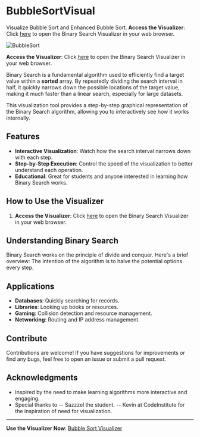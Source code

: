 # BubbleSortVisual
Visualize Bubble Sort and Enhanced Bubble Sort.
**Access the Visualizer**: Click [here](https://3disturbed.github.io/BubbleSortVisual/bubblesort.html) to open the Binary Search Visualizer in your web browser.

![BubbleSort](https://github.com/user-attachments/assets/f1d4f655-fa93-485f-afd8-10614761cf93)

**Access the Visualizer**: Click [here](https://3disturbed.github.io/BubbleSortVisual/bubblesort.html) to open the Binary Search Visualizer in your web browser.

Binary Search is a fundamental algorithm used to efficiently find a target value within a **sorted** array. By repeatedly dividing the search interval in half, it quickly narrows down the possible locations of the target value, making it much faster than a linear search, especially for large datasets.

This visualization tool provides a step-by-step graphical representation of the Binary Search algorithm, allowing you to interactively see how it works internally.

## Features

- **Interactive Visualization**: Watch how the search interval narrows down with each step.
- **Step-by-Step Execution**: Control the speed of the visualization to better understand each operation.
- **Educational**: Great for students and anyone interested in learning how Binary Search works.

## How to Use the Visualizer

1. **Access the Visualizer**: Click [here](https://3disturbed.github.io/BinarySearchVisual/BinarySearchVisualizer.html) to open the Binary Search Visualizer in your web browser.

## Understanding Binary Search

Binary Search works on the principle of divide and conquer. Here's a brief overview:
The intention of the algorithm is to halve the potential options every step.

## Applications

- **Databases**: Quickly searching for records.
- **Libraries**: Looking up books or resources.
- **Gaming**: Collision detection and resource management.
- **Networking**: Routing and IP address management.

## Contribute

Contributions are welcome! If you have suggestions for improvements or find any bugs, feel free to open an issue or submit a pull request.


## Acknowledgments

- Inspired by the need to make learning algorithms more interactive and engaging.
- Special thanks to
-- Sazzzel the student.
-- Kevin at CodeInstitute for the inspiration of need for visualization.

---

**Use the Visualizer Now**: [Bubble Sort Visualizer](https://3disturbed.github.io/BinarySearchVisual/BinarySearchVisualizer.html)
